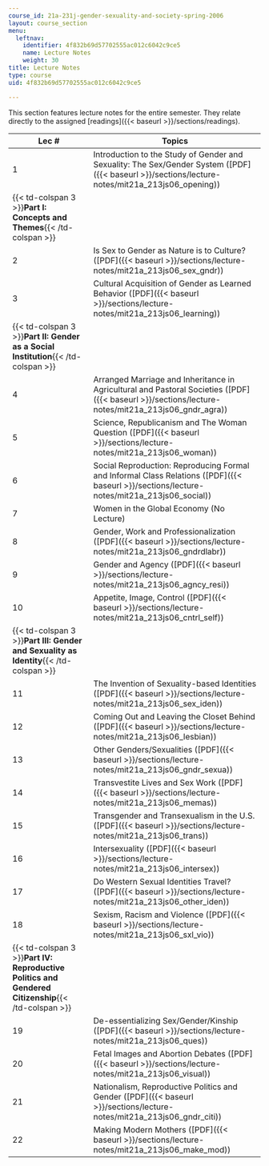 ```yaml
---
course_id: 21a-231j-gender-sexuality-and-society-spring-2006
layout: course_section
menu:
  leftnav:
    identifier: 4f832b69d57702555ac012c6042c9ce5
    name: Lecture Notes
    weight: 30
title: Lecture Notes
type: course
uid: 4f832b69d57702555ac012c6042c9ce5

---
```


This section features lecture notes for the entire semester. They relate directly to the assigned [readings]({{< baseurl >}}/sections/readings).

| Lec # | Topics |
| --- | --- |
| 1 | Introduction to the Study of Gender and Sexuality: The Sex/Gender System ([PDF]({{< baseurl >}}/sections/lecture-notes/mit21a_213js06_opening)) |
| {{< td-colspan 3 >}}**Part I: Concepts and Themes**{{< /td-colspan >}} |||
| 2 | Is Sex to Gender as Nature is to Culture? ([PDF]({{< baseurl >}}/sections/lecture-notes/mit21a_213js06_sex_gndr)) |
| 3 | Cultural Acquisition of Gender as Learned Behavior ([PDF]({{< baseurl >}}/sections/lecture-notes/mit21a_213js06_learning)) |
| {{< td-colspan 3 >}}**Part II: Gender as a Social Institution**{{< /td-colspan >}} |||
| 4 | Arranged Marriage and Inheritance in Agricultural and Pastoral Societies ([PDF]({{< baseurl >}}/sections/lecture-notes/mit21a_213js06_gndr_agra)) |
| 5 | Science, Republicanism and The Woman Question ([PDF]({{< baseurl >}}/sections/lecture-notes/mit21a_213js06_woman)) |
| 6 | Social Reproduction: Reproducing Formal and Informal Class Relations ([PDF]({{< baseurl >}}/sections/lecture-notes/mit21a_213js06_social)) |
| 7 | Women in the Global Economy (No Lecture) |
| 8 | Gender, Work and Professionalization ([PDF]({{< baseurl >}}/sections/lecture-notes/mit21a_213js06_gndrdlabr)) |
| 9 | Gender and Agency ([PDF]({{< baseurl >}}/sections/lecture-notes/mit21a_213js06_agncy_resi)) |
| 10 | Appetite, Image, Control ([PDF]({{< baseurl >}}/sections/lecture-notes/mit21a_213js06_cntrl_self)) |
| {{< td-colspan 3 >}}**Part III: Gender and Sexuality as Identity**{{< /td-colspan >}} |||
| 11 | The Invention of Sexuality-based Identities ([PDF]({{< baseurl >}}/sections/lecture-notes/mit21a_213js06_sex_iden)) |
| 12 | Coming Out and Leaving the Closet Behind ([PDF]({{< baseurl >}}/sections/lecture-notes/mit21a_213js06_lesbian)) |
| 13 | Other Genders/Sexualities ([PDF]({{< baseurl >}}/sections/lecture-notes/mit21a_213js06_gndr_sexua)) |
| 14 | Transvestite Lives and Sex Work ([PDF]({{< baseurl >}}/sections/lecture-notes/mit21a_213js06_memas)) |
| 15 | Transgender and Transexualism in the U.S. ([PDF]({{< baseurl >}}/sections/lecture-notes/mit21a_213js06_trans)) |
| 16 | Intersexuality ([PDF]({{< baseurl >}}/sections/lecture-notes/mit21a_213js06_intersex)) |
| 17 | Do Western Sexual Identities Travel? ([PDF]({{< baseurl >}}/sections/lecture-notes/mit21a_213js06_other_iden)) |
| 18 | Sexism, Racism and Violence ([PDF]({{< baseurl >}}/sections/lecture-notes/mit21a_213js06_sxl_vio)) |
| {{< td-colspan 3 >}}**Part IV: Reproductive Politics and Gendered Citizenship**{{< /td-colspan >}} |||
| 19 | De-essentializing Sex/Gender/Kinship ([PDF]({{< baseurl >}}/sections/lecture-notes/mit21a_213js06_ques)) |
| 20 | Fetal Images and Abortion Debates ([PDF]({{< baseurl >}}/sections/lecture-notes/mit21a_213js06_visual)) |
| 21 | Nationalism, Reproductive Politics and Gender ([PDF]({{< baseurl >}}/sections/lecture-notes/mit21a_213js06_gndr_citi)) |
| 22 | Making Modern Mothers ([PDF]({{< baseurl >}}/sections/lecture-notes/mit21a_213js06_make_mod))